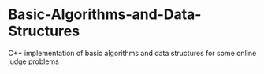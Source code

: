 # Basic-Algorithms-and-Data-Structures
C++ implementation of basic algorithms and data structures for some online judge problems

